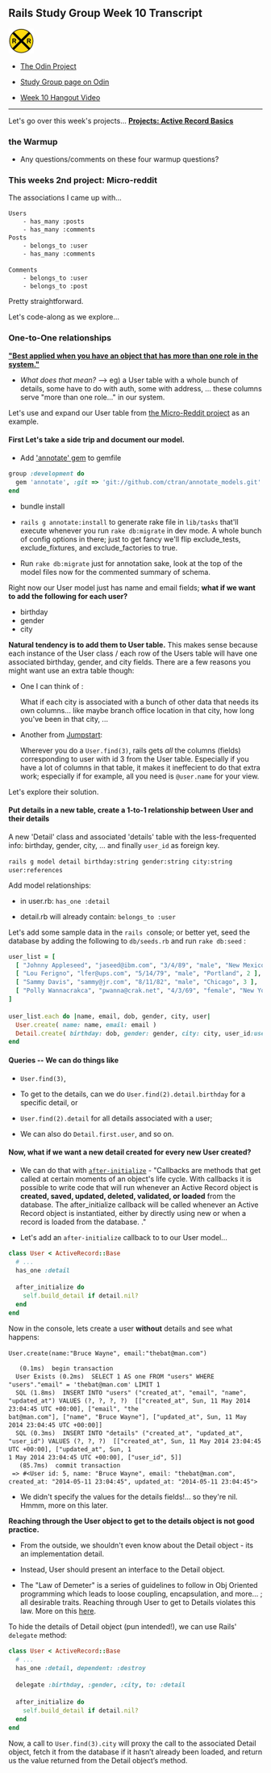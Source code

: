 ## Rails Study Group Week 10 Transcript
![alt text](./img/rrs.png "our logo")

- [The Odin Project](http://www.theodinproject.com)

- [Study Group page on Odin](http://www.theodinproject.com/studygroup)

- [Week 10 Hangout Video](https://www.youtube.com/watch?v=K0TNUXOj0y0)

---

Let's go over this week's projects... **[Projects: Active Record Basics](http://www.theodinproject.com/ruby-on-rails/building-with-active-record)**

### the Warmup

- Any questions/comments on these four warmup questions?


### This weeks 2nd project: **Micro-reddit**


The associations I came up with...

	Users
		- has_many :posts
		- has_many :comments
	Posts
		- belongs_to :user
		- has_many :comments

	Comments
		- belongs_to :user
		- belongs_to :post

Pretty straightforward.

Let's code-along as we explore...

### One-to-One relationships

**["Best applied when you have an object that has more than one role in the system."](http://tutorials.jumpstartlab.com/topics/models/relationships.html)** 
- *What does that mean?* --> eg) a User table with a whole bunch of details, some have to do 
with auth, some with address, ... these columns serve "more than one role..." in our system.

Let's use and expand our User table from [the Micro-Reddit project](https://github.com/afshinator/micro-reddit) as an example.


#### First Let's take a side trip and document our model.

- Add ['annotate' gem](https://github.com/ctran/annotate_models) to gemfile

```ruby
group :development do
  gem 'annotate', :git => 'git://github.com/ctran/annotate_models.git'
end
```

- bundle install

- ```rails g annotate:install``` to generate rake file in ```lib/tasks``` that'll execute whenever you run ```rake db:migrate``` in dev mode.
	A whole bunch of config options in there; 
	just to get fancy we'll flip exclude_tests, exclude_fixtures, and exclude_factories to true.

- Run ```rake db:migrate``` just for annotation sake, look at the top of the model files now for the commented summary of schema.  

Right now our User model just has name and email fields; **what if we want to add the following for each user?**
- birthday
- gender
- city


**Natural tendency is to add them to User table.**  This makes sense because each instance of the User class / each row of the Users table will have one associated birthday, gender, and city fields.  There are a few reasons you might want use an extra table though:

- One I can think of :
	
	What if each city is associated with a bunch of other data that needs its own columns... like maybe branch office location in that city, how long you've been in that city, ... 

- Another from [Jumpstart](http://tutorials.jumpstartlab.com/topics/models/relationships.html): 

	Wherever you do a ```User.find(3)```, rails gets *all* the columns (fields) corresponding to
	user with id 3 from the User table.  Especially if you have a lot of columns in that table, it 
	makes it ineffecient to do that extra work; especially if for example, all you need 
	is ```@user.name``` for your view.

Let's explore their solution.

#### Put details in a new table, create a 1-to-1 relationship between User and their details

A new 'Detail' class and associated 'details' table with the less-frequented info: birthday, gender, city, ... and finally ```user_id``` as foreign key.

```rails g model detail birthday:string gender:string city:string user:references```

Add model relationships:

- in user.rb: ```has_one :detail```

- detail.rb will already contain: ```belongs_to :user```


Let's add some sample data in the ```rails c```onsole; or better yet, seed the database
by adding the following to ```db/seeds.rb``` and run ```rake db:seed```  :

```ruby
user_list = [
  [ "Johnny Appleseed", "jaseed@ibm.com", "3/4/89", "male", "New Mexico", 1 ],
  [ "Lou Ferigno", "lfer@ups.com", "5/14/79", "male", "Portland", 2 ],
  [ "Sammy Davis", "sammy@jr.com", "8/11/82", "male", "Chicago", 3 ],
  [ "Polly Wannacrakca", "pwanna@crak.net", "4/3/69", "female", "New York", 4 ],
]

user_list.each do |name, email, dob, gender, city, user|
  User.create( name: name, email: email )
  Detail.create( birthday: dob, gender: gender, city: city, user_id:user )
end
```

#### Queries -- We can do things like 

- ```User.find(3)```,

- To get to the details, can we do ```User.find(2).detail.birthday``` for a specific detail, or

- ```User.find(2).detail``` for all details associated with a user; 

- We can also do ```Detail.first.user```, and so on.


#### Now, what if we want a new detail created for every new User created?

- We can do that with [```after-initialize```](http://edgeguides.rubyonrails.org/active_record_callbacks.html#after-initialize-and-after-find) - "Callbacks are methods that get called at certain moments of an object's life cycle. With callbacks it is possible to write code that will run whenever an Active Record object is **created, saved, updated, deleted, validated, or loaded** from the database.  The after_initialize callback will be called whenever an Active Record object is instantiated, either by directly using new or when a record is loaded from the database. ."

- Let's add an ```after-initialize``` callback to to our User model...

```ruby
class User < ActiveRecord::Base
  # ...
  has_one :detail

  after_initialize do
    self.build_detail if detail.nil?
  end
end
```


Now in the console, lets create a user **without** details and see what happens:

```User.create(name:"Bruce Wayne", email:"thebat@man.com")```

```
   (0.1ms)  begin transaction                                                                                                                                              
  User Exists (0.2ms)  SELECT 1 AS one FROM "users" WHERE "users"."email" = 'thebat@man.com' LIMIT 1                                                                       
  SQL (1.8ms)  INSERT INTO "users" ("created_at", "email", "name", "updated_at") VALUES (?, ?, ?, ?)  [["created_at", Sun, 11 May 2014 23:04:45 UTC +00:00], ["email", "the
bat@man.com"], ["name", "Bruce Wayne"], ["updated_at", Sun, 11 May 2014 23:04:45 UTC +00:00]]                                                                              
  SQL (0.3ms)  INSERT INTO "details" ("created_at", "updated_at", "user_id") VALUES (?, ?, ?)  [["created_at", Sun, 11 May 2014 23:04:45 UTC +00:00], ["updated_at", Sun, 1
1 May 2014 23:04:45 UTC +00:00], ["user_id", 5]]                                                                                                                           
   (85.7ms)  commit transaction                                                                                                                                            
 => #<User id: 5, name: "Bruce Wayne", email: "thebat@man.com", created_at: "2014-05-11 23:04:45", updated_at: "2014-05-11 23:04:45"> 
```

- We didn't specify the values for the details fields!... so they're nil.  Hmmm, more on this later.

**Reaching through the User object to get to the details object is not good practice.**

- From the outside, we shouldn't even know about the Detail object - its an implementation detail.

- Instead, User should present an interface to the Detail object.

- The "Law of Demeter" is a series of guidelines to follow in Obj Oriented programming which leads to loose coupling, encapsulation, and more... ;  all desirable traits.  Reaching through User to get to Details violates this law.  More on this [here](http://devblog.avdi.org/2011/07/05/demeter-its-not-just-a-good-idea-its-the-law/).

To hide the details of Detail object (pun intended!), we can use Rails' ```delegate``` method:

```ruby
class User < ActiveRecord::Base
  # ...
  has_one :detail, dependent: :destroy

  delegate :birthday, :gender, :city, to: :detail

  after_initialize do
    self.build_detail if detail.nil?
  end
end
```

Now, a call to ```User.find(3).city``` will proxy the call to the associated Detail object, 
fetch it from the database if it hasn’t already been loaded, 
and return us the value returned from the Detail object’s method. 

